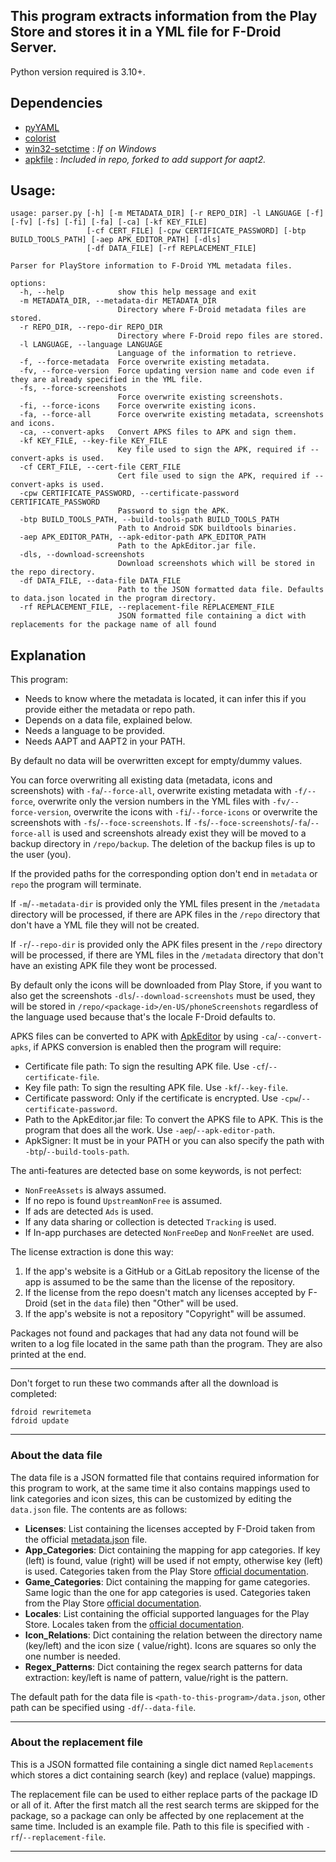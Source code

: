 ## This program extracts information from the Play Store and stores it in a YML file for F-Droid Server.

Python version required is 3.10+.

Dependencies
-------------------------

- [pyYAML](https://github.com/yaml/pyyaml)
- [colorist](https://github.com/jakob-bagterp/colorist-for-python)
- [win32-setctime](https://github.com/Delgan/win32-setctime) : *If on Windows*
- [apkfile](https://github.com/david-lev/apkfile) : *Included in repo, forked to add support for aapt2.*

Usage:
-------------------------

```console
usage: parser.py [-h] [-m METADATA_DIR] [-r REPO_DIR] -l LANGUAGE [-f] [-fv] [-fs] [-fi] [-fa] [-ca] [-kf KEY_FILE]
                 [-cf CERT_FILE] [-cpw CERTIFICATE_PASSWORD] [-btp BUILD_TOOLS_PATH] [-aep APK_EDITOR_PATH] [-dls]
                 [-df DATA_FILE] [-rf REPLACEMENT_FILE]

Parser for PlayStore information to F-Droid YML metadata files.

options:
  -h, --help            show this help message and exit
  -m METADATA_DIR, --metadata-dir METADATA_DIR
                        Directory where F-Droid metadata files are stored.
  -r REPO_DIR, --repo-dir REPO_DIR
                        Directory where F-Droid repo files are stored.
  -l LANGUAGE, --language LANGUAGE
                        Language of the information to retrieve.
  -f, --force-metadata  Force overwrite existing metadata.
  -fv, --force-version  Force updating version name and code even if they are already specified in the YML file.
  -fs, --force-screenshots
                        Force overwrite existing screenshots.
  -fi, --force-icons    Force overwrite existing icons.
  -fa, --force-all      Force overwrite existing metadata, screenshots and icons.
  -ca, --convert-apks   Convert APKS files to APK and sign them.
  -kf KEY_FILE, --key-file KEY_FILE
                        Key file used to sign the APK, required if --convert-apks is used.
  -cf CERT_FILE, --cert-file CERT_FILE
                        Cert file used to sign the APK, required if --convert-apks is used.
  -cpw CERTIFICATE_PASSWORD, --certificate-password CERTIFICATE_PASSWORD
                        Password to sign the APK.
  -btp BUILD_TOOLS_PATH, --build-tools-path BUILD_TOOLS_PATH
                        Path to Android SDK buildtools binaries.
  -aep APK_EDITOR_PATH, --apk-editor-path APK_EDITOR_PATH
                        Path to the ApkEditor.jar file.
  -dls, --download-screenshots
                        Download screenshots which will be stored in the repo directory.
  -df DATA_FILE, --data-file DATA_FILE
                        Path to the JSON formatted data file. Defaults to data.json located in the program directory.
  -rf REPLACEMENT_FILE, --replacement-file REPLACEMENT_FILE
                        JSON formatted file containing a dict with replacements for the package name of all found
```

Explanation
-------------------------

This program:

* Needs to know where the metadata is located, it can infer this if you provide either the metadata or repo path.
* Depends on a data file, explained below.
* Needs a language to be provided.
* Needs AAPT and AAPT2 in your PATH.

By default no data will be overwritten except for empty/dummy values.

You can force overwriting all existing data (metadata, icons and screenshots) with `-fa`/`--force-all`, overwrite
existing metadata with `-f/--force`, overwrite only the
version numbers in the YML files with `-fv/--force-version`, overwrite the icons with `-fi`/`--force-icons` or overwrite
the screenshots with `-fs`/`--foce-screenshots`. If `-fs`/`--foce-screenshots`/`-fa`/`--force-all` is used and
screenshots already exist they will be moved to a backup directory in `/repo/backup`. The deletion of the backup files
is up to the user (you).

If the provided paths for the corresponding option don't end in `metadata` or `repo` the program will terminate.

If `-m`/`--metadata-dir` is provided only the YML files present in the `/metadata` directory will be processed, if there
are APK files in the `/repo` directory that don't have a YML file they will not be created.

If `-r`/`--repo-dir` is provided only the APK files present in the `/repo` directory will be processed, if there are YML
files in the `/metadata` directory that don't have an existing APK file they wont be processed.

By default only the icons will be downloaded from Play Store, if you want to also get the
screenshots `-dls`/`--download-screenshots` must be used, they will be stored
in `/repo/<package-id>/en-US/phoneScreenshots` regardless of the language used because that's the locale F-Droid
defaults to.

APKS files can be converted to APK with [ApkEditor][4] by using `-ca`/`--convert-apks`, if APKS conversion is enabled
then the program will require:

- Certificate file path: To sign the resulting APK file. Use `-cf`/`--certificate-file`.
- Key file path: To sign the resulting APK file. Use `-kf`/`--key-file`.
- Certificate password: Only if the certificate is encrypted. Use `-cpw`/`--certificate-password`.
- Path to the ApkEditor.jar file: To convert the APKS file to APK. This is the program that does all the work.
  Use `-aep`/`--apk-editor-path`.
- ApkSigner: It must be in your PATH or you can also specify the path with `-btp`/`--build-tools-path`.

The anti-features are detected base on some keywords, is not perfect:

* `NonFreeAssets` is always assumed.
* If no repo is found `UpstreamNonFree` is assumed.
* If ads are detected `Ads` is used.
* If any data sharing or collection is detected `Tracking` is used.
* If In-app purchases are detected `NonFreeDep` and `NonFreeNet` are used.

The license extraction is done this way:

1. If the app's website is a GitHub or a GitLab repository the license of the app is assumed to be the same than the
   license of the repository.
2. If the license from the repo doesn't match any licenses accepted by F-Droid (set in the `data` file) then "Other"
   will be used.
3. If the app's website is not a repository "Copyright" will be assumed.

Packages not found and packages that had any data not found will be writen to a log file located in the same path than
the program. They are also printed at the end.

-------------------------

Don't forget to run these two commands after all the download is completed:

```console
fdroid rewritemeta
fdroid update
```

-------------------------

### About the data file

The data file is a JSON formatted file that contains required information for this program to work, at the same time it
also contains mappings used to link categories and icon sizes, this can be customized by editing the `data.json` file.
The contents are as follows:

* **Licenses**: List containing the licenses accepted by F-Droid taken from the official [metadata.json][1] file.
* **App_Categories**: Dict containing the mapping for app categories. If key (left) is found, value (right) will be used
  if not empty, otherwise key (left) is used. Categories taken from the Play Store [official documentation][2].
* **Game_Categories**: Dict containing the mapping for game categories. Same logic than the one for app categories is
  used. Categories taken from the Play Store [official documentation][2].
* **Locales**: List containing the official supported languages for the Play Store. Locales taken from
  the [official documentation][3].
* **Icon_Relations**: Dict containing the relation between the directory name (key/left) and the icon size (
  value/right). Icons are squares so only the one number is needed.
* **Regex_Patterns**: Dict containing the regex search patterns for data extraction: key/left is name of pattern,
  value/right is the pattern.

The default path for the data file is `<path-to-this-program>/data.json`, other path can be specified
using `-df`/`--data-file`.

-------------------------

### About the replacement file

This is a JSON formatted file containing a single dict named `Replacements` which stores a dict containing search (key)
and replace (value) mappings.

The replacement file can be used to either replace parts of the package ID or all of it. After the first match all the
rest search terms are skipped for the package, so a package can only be affected by one replacement at the same time.
Included is an example file. Path to this file is specified with `-rf`/`--replacement-file`.

-------------------------

[1]: https://gitlab.com/fdroid/fdroiddata/-/blob/master/schemas/metadata.json

[2]: https://support.google.com/googleplay/android-developer/answer/9859673?hl=en

[3]: https://support.google.com/googleplay/android-developer/table/4419860?hl=en

[4]: https://github.com/REAndroid/APKEditor
